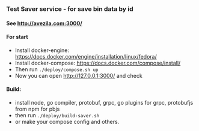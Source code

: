 ### Test Saver service - for save bin data by id

#### See http://avezila.com:3000/

#### For start
* Install docker-engine:
  https://docs.docker.com/engine/installation/linux/fedora/
* Install docker-compose: 
  https://docs.docker.com/compose/install/
* Then run ```./deploy/compose.sh up```
* Now you can open http://127.0.0.1:3000/ and check

#### Build:
* install node, go compiler, protobuf, grpc, go plugins for grpc, protobufjs from npm for pbjs
* then run ```./deploy/build-saver.sh```
* or make your compose config and others.
